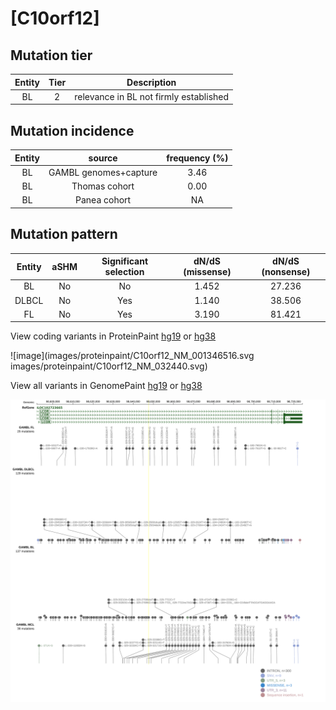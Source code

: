 # [C10orf12]

## Mutation tier

|Entity|Tier|Description                           |
|:------:|:----:|--------------------------------------|
|BL    |2   |relevance in BL not firmly established|
## Mutation incidence

|Entity|source               |frequency (%)|
|:------:|:---------------------:|:-------------:|
|BL    |GAMBL genomes+capture|3.46         |
|BL    |Thomas cohort        |0.00         |
|BL    |Panea cohort         |  NA         |

## Mutation pattern

|Entity|aSHM|Significant selection|dN/dS (missense)|dN/dS (nonsense)|
|:------:|:----:|:---------------------:|:----------------:|:----------------:|
|BL    |No  |No                   |1.452           |27.236          |
|DLBCL |No  |Yes                  |1.140           |38.506          |
|FL    |No  |Yes                  |3.190           |81.421          |




View coding variants in ProteinPaint [hg19](https://www.bcgsc.ca/downloads/morinlab/GAMBL/test/genes/C10orf12_protein.html)  or [hg38](https://www.bcgsc.ca/downloads/morinlab/GAMBL/test/genes/C10orf12_protein_hg38.html)

![image](images/proteinpaint/C10orf12_NM_001346516.svg
images/proteinpaint/C10orf12_NM_032440.svg)

View all variants in GenomePaint [hg19](https://www.bcgsc.ca/downloads/morinlab/GAMBL/test/genes/C10orf12.html)  or [hg38](https://www.bcgsc.ca/downloads/morinlab/GAMBL/test/genes/C10orf12_hg38.html)

![image](images/proteinpaint/C10orf12.svg)
